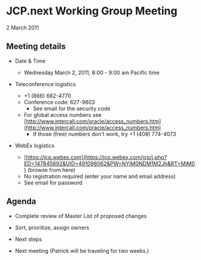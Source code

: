 # JCP.next Working Group Meeting  
2 March 2011

## Meeting details

*   Date & Time
    *   Wednesday March 2, 2011, 8:00 - 9:00 am Pacific time  

*   Teleconference logistics
    *   +1 (866) 682-4770
    *   Conference code: 627-9803
        *   See email for the security code
    *   For global access numbers see [http://www.intercall.com/oracle/access_numbers.htm](http://www.intercall.com/oracle/access_numbers.htm)
        *   If those (free) numbers don't work, try +1 (408) 774-4073
*   WebEx[](https://jcp.webex.com/jcp/j.php?ED=144242297&UID=491098062&PW=NMDI4ZjE2NmQ4&RT=MiM0) logistics
    *   [https://jcp.webex.com](https://jcp.webex.com/jcp/j.php?ED=147845692&UID=491098062&PW=NYjM0NDM1M2Jh&RT=MiM0) (browse from here)
    *   No registration required (enter your name and email address)
    *   See email for password

## **Agenda**

*   Complete review of Master List of proposed changes

*   Sort, prioritize, assign owners

*   Next steps
*   Next meeting (Patrick will be traveling for two weeks.)